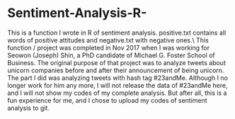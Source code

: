 # Sentiment-Analysis-R-
This is a function I wrote in R of sentiment analysis. 
positive.txt contains all words of positive attitudes and negative.txt with negative ones.\\
This function / project was completed in Nov 2017 when I was working for Seowon (Joseph) Shin, a PhD candidate of Michael G. Foster School of Business. The original purpose of that project was to analyze tweets about unicorn companies before and after  their announcement of being unicorn. The part I did was analyzing tweets with hash tag #23andMe. Although I no longer work for him any more, I will not release the data of #23andMe here, and I will not show my codes of my complete analysis. But after all, this is a fun experience for me, and I chose to upload my codes of sentiment analysis to git.
